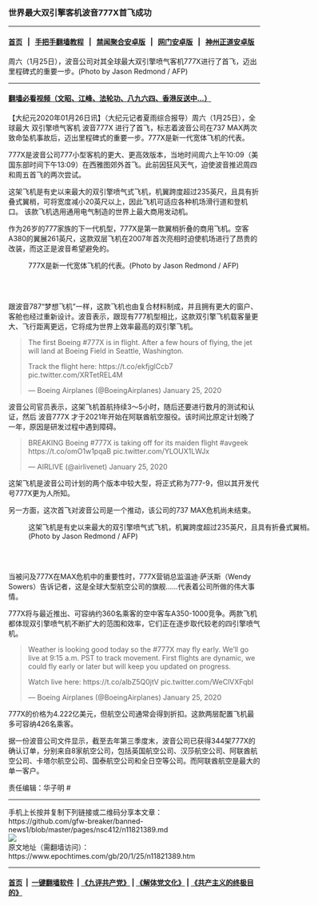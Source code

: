### 世界最大双引擎客机波音777X首飞成功
------------------------

#### [首页](https://github.com/gfw-breaker/banned-news1/blob/master/README.md) &nbsp;&nbsp;|&nbsp;&nbsp; [手把手翻墙教程](https://github.com/gfw-breaker/guides/wiki) &nbsp;&nbsp;|&nbsp;&nbsp; [禁闻聚合安卓版](https://github.com/gfw-breaker/bn-android) &nbsp;&nbsp;|&nbsp;&nbsp; [网门安卓版](https://github.com/oGate2/oGate) &nbsp;&nbsp;|&nbsp;&nbsp; [神州正道安卓版](https://github.com/SzzdOgate/update) 



<div><img alt="" class="aligncenter wp-post-image" src="https://i.epochtimes.com/assets/uploads/2020/01/000_1OD2CY-600x400.jpg"/>
<div class="red16 caption">
 周六（1月25日），波音公司对其全球最大双引擎喷气客机777X进行了首飞，迈出里程碑式的重要一步。(Photo by Jason Redmond / AFP)
</div>
</div><hr/>

#### [翻墙必看视频（文昭、江峰、法轮功、八九六四、香港反送中...）](http://167.172.214.107/home.html)

<div><p>
 【大纪元2020年01月26日讯】（大纪元记者夏雨综合报导）周六（1月25日），全球最大
 <ok href="https://www.epochtimes.com/gb/tag/%E5%8F%8C%E5%BC%95%E6%93%8E%E5%96%B7%E6%B0%94%E5%AE%A2%E6%9C%BA.html">
  双引擎喷气客机
 </ok>
 <ok href="https://www.epochtimes.com/gb/tag/%E6%B3%A2%E9%9F%B3777x.html">
  波音777X
 </ok>
 进行了首飞，标志着波音公司在737 MAX两次致命坠机事故后，迈出里程碑式的重要一步。777X是新一代宽体飞机的代表。
</p>
<p>
 777X是波音公司777小型客机的更大、更高效版本，当地时间周六上午10:09（美国东部时间下午13:09）在西雅图郊外首飞。此前因狂风天气，迫使波音推迟周四和周五首飞的两次尝试。
</p>
<p>
 这架飞机是有史以来最大的双引擎喷气式飞机，机翼跨度超过235英尺，且具有折叠式翼梢，可将宽度减小20英尺以上，因此飞机可适应各种机场滑行道和登机口。 该款飞机选用通用电气制造的世界上最大商用发动机。
</p>
<p>
 作为26岁的777家族的下一代机型，777X是第一款翼梢折叠的商用飞机。空客A380的翼展261英尺，这款双层飞机在2007年首次亮相时迫使机场进行了昂贵的改装，而这正是波音希望避免的。
</p>
<figure class="wp-caption aligncenter" id="attachment_11821408" style="width: 600px">
 <ok href="http://i.epochtimes.com/assets/uploads/2020/01/000_1OD21L.jpg">
  <img alt="" class="size-large wp-image-11821408" src="http://i.epochtimes.com/assets/uploads/2020/01/000_1OD21L-600x400.jpg"/>
 </ok>
 <br/><figcaption class="wp-caption-text">
  777X是新一代宽体飞机的代表。(Photo by Jason Redmond / AFP)
 </figcaption><br/>
</figure><br/>
<p>
 跟波音787“梦想飞机”一样，这款飞机也由复合材料制成，并且拥有更大的窗户、客舱也经过重新设计。波音表示，跟现有777机型相比，这款双引擎飞机载客量更大、飞行距离更远，它将成为世界上效率最高的双引擎飞机。
</p>
<p>
</p>
<blockquote class="twitter-tweet" data-lang="en">
 <p dir="ltr" lang="en">
  The first Boeing
  <ok href="https://twitter.com/hashtag/777X?src=hash&amp;ref_src=twsrc%5Etfw">
   #777X
  </ok>
  is in flight. After a few hours of flying, the jet will land at Boeing Field in Seattle, Washington.
 </p>
 <p>
  Track the flight here:
  <ok href="https://t.co/ekfjglCcb7">
   https://t.co/ekfjglCcb7
  </ok>
  <ok href="https://t.co/XRTetREL4M">
   pic.twitter.com/XRTetREL4M
  </ok>
 </p>
 <p>
  — Boeing Airplanes (@BoeingAirplanes)
  <ok href="https://twitter.com/BoeingAirplanes/status/1221134689597108224?ref_src=twsrc%5Etfw">
   January 25, 2020
  </ok>
 </p>
</blockquote>
<p>
 <p>
 </p>
 <p>
  波音公司官员表示，这架飞机首航持续3～5小时，随后还要进行数月的测试和认证，然后
  <ok href="https://www.epochtimes.com/gb/tag/%E6%B3%A2%E9%9F%B3777x.html">
   波音777X
  </ok>
  才于2021年开始在阿联酋航空服役。该时间比原定计划晚了一年，原因是研发过程中遇到障碍。
 </p>
 <p>
 </p>
 <blockquote class="twitter-tweet" data-lang="en">
  <p dir="ltr" lang="en">
   BREAKING Boeing
   <ok href="https://twitter.com/hashtag/777X?src=hash&amp;ref_src=twsrc%5Etfw">
    #777X
   </ok>
   is taking off for its maiden flight
   <ok href="https://twitter.com/hashtag/avgeek?src=hash&amp;ref_src=twsrc%5Etfw">
    #avgeek
   </ok>
   <ok href="https://t.co/omO1w1pqaB">
    https://t.co/omO1w1pqaB
   </ok>
   <ok href="https://t.co/YLOUX1LWJx">
    pic.twitter.com/YLOUX1LWJx
   </ok>
  </p>
  <p>
   — AIRLIVE (@airlivenet)
   <ok href="https://twitter.com/airlivenet/status/1221133110747762688?ref_src=twsrc%5Etfw">
    January 25, 2020
   </ok>
  </p>
 </blockquote>
 <p>
  <p>
  </p>
  <p>
   这架飞机是波音公司计划的两个版本中较大型，将正式称为777-9，但以其开发代号777X更为人所知。
  </p>
  <p>
   另一方面，这次首飞对波音公司是一个推动，该公司的737 MAX危机尚未结束。
  </p>
  <figure class="wp-caption aligncenter" id="attachment_11821411" style="width: 600px">
   <ok href="http://i.epochtimes.com/assets/uploads/2020/01/000_1OD1QO.jpg">
    <img alt="" class="wp-image-11821411 size-large" src="http://i.epochtimes.com/assets/uploads/2020/01/000_1OD1QO-600x400.jpg"/>
   </ok>
   <br/><figcaption class="wp-caption-text">
    这架飞机是有史以来最大的双引擎喷气式飞机，机翼跨度超过235英尺，且具有折叠式翼梢。(Photo by Jason Redmond / AFP)
   </figcaption><br/>
  </figure><br/>
  <p>
   当被问及777X在MAX危机中的重要性时，777X营销总监温迪·萨沃斯（Wendy Sowers）告诉记者，这是全球大型航空公司的旗舰……代表着公司所做的伟大事情。
  </p>
  <p>
   777X将与最近推出、可容纳约360名乘客的空中客车A350-1000竞争。两款飞机都体现双引擎喷气机不断扩大的范围和效率，它们正在逐步取代较老的四引擎喷气机。
  </p>
  <p>
  </p>
  <blockquote class="twitter-tweet" data-lang="en">
   <p dir="ltr" lang="en">
    Weather is looking good today so the
    <ok href="https://twitter.com/hashtag/777X?src=hash&amp;ref_src=twsrc%5Etfw">
     #777X
    </ok>
    may fly early. We’ll go live at 9:15 a.m. PST to track movement. First flights are dynamic, we could fly early or later but will keep you updated on progress.
   </p>
   <p>
    Watch live here:
    <ok href="https://t.co/albZ5Q0jtV">
     https://t.co/albZ5Q0jtV
    </ok>
    <ok href="https://t.co/WeClVXFqbI">
     pic.twitter.com/WeClVXFqbI
    </ok>
   </p>
   <p>
    — Boeing Airplanes (@BoeingAirplanes)
    <ok href="https://twitter.com/BoeingAirplanes/status/1221111755864186880?ref_src=twsrc%5Etfw">
     January 25, 2020
    </ok>
   </p>
  </blockquote>
  <p>
   <p>
   </p>
   <p>
    777X的价格为4.222亿美元，但航空公司通常会得到折扣。这款两层配置飞机最多可容纳426名乘客。
   </p>
   <p>
    据一份波音公司文件显示，截至去年第三季度末，波音公司已获得344架777X的确认订单，分别来自8家航空公司，包括英国航空公司、汉莎航空公司、阿联酋航空公司、卡塔尔航空公司、国泰航空公司和全日空等公司。而阿联酋航空是最大的单一客户。
   </p>
   <div class="video_fit_container">
   </div>
   <p>
    责任编辑：华子明 #
   </p>
  </p>
 </p>
</p></div>
<hr/>
手机上长按并复制下列链接或二维码分享本文章：<br/>
https://github.com/gfw-breaker/banned-news1/blob/master/pages/nsc412/n11821389.md <br/>
<a href='https://github.com/gfw-breaker/banned-news1/blob/master/pages/nsc412/n11821389.md'><img src='https://github.com/gfw-breaker/banned-news1/blob/master/pages/nsc412/n11821389.md.png'/></a> <br/>
原文地址（需翻墙访问）：https://www.epochtimes.com/gb/20/1/25/n11821389.htm


------------------------
#### [首页](https://github.com/gfw-breaker/banned-news1/blob/master/README.md) &nbsp;|&nbsp; [一键翻墙软件](https://github.com/gfw-breaker/nogfw/blob/master/README.md) &nbsp;| [《九评共产党》](https://github.com/gfw-breaker/9ping.md/blob/master/README.md#九评之一评共产党是什么) | [《解体党文化》](https://github.com/gfw-breaker/jtdwh.md/blob/master/README.md) | [《共产主义的终极目的》](https://github.com/gfw-breaker/gczydzjmd.md/blob/master/README.md)


<img src='http://gfw-breaker.win/banned-news/pages/nsc412/n11821389.md' width='0px' height='0px'/>
